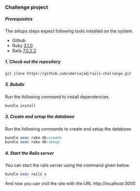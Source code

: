 ### Challenge project
##### Prerequisites

The setups steps expect following tools installed on the system.

- Github
- Ruby [3.1.0](https://github.com/usmanasif/challenge_project/blob/main/.ruby-version#L1)
- Rails [7.0.2.2](https://github.com/usmanasif/challenge_project/blob/main/Gemfile#L12)

##### 1. Check out the repository

```bash
git clone https://github.com/umersajad/rails-challenge.git
```

##### 3. Bubdle

Run the following command to install dependencies.

```ruby
bundle install
```

##### 3. Create and setup the database

Run the following commands to create and setup the database.

```ruby
bundle exec rake db:create
bundle exec rake db:setup
```

##### 4. Start the Rails server

You can start the rails server using the command given below.

```ruby
bundle exec rails s
```

And now you can visit the site with the URL http://localhost:3000
